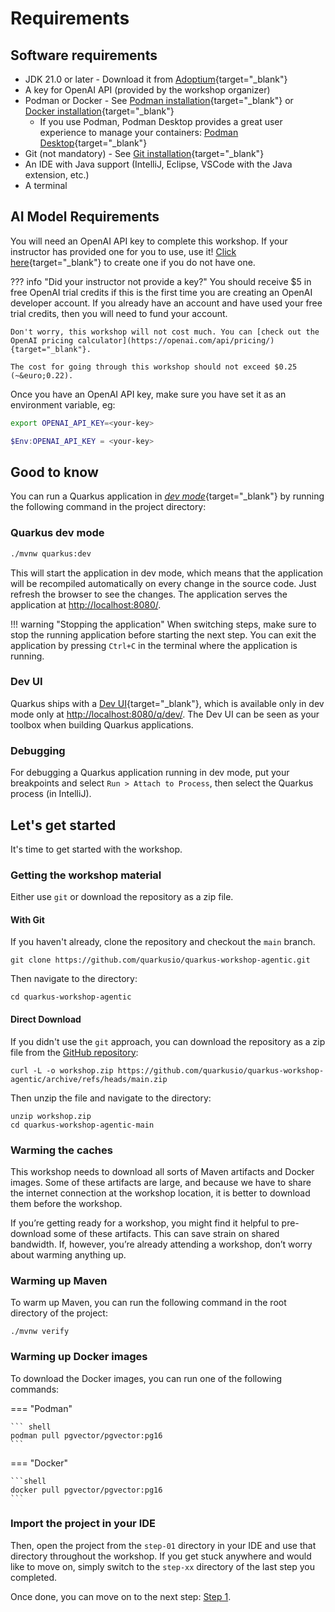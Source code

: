 # Requirements

## Software requirements

- JDK 21.0 or later - Download it from [Adoptium](https://adoptium.net/){target="_blank"}
- A key for OpenAI API (provided by the workshop organizer)
- Podman or Docker - See [Podman installation](https://podman.io/getting-started/installation){target="_blank"} or [Docker installation](https://docs.docker.com/get-docker/){target="_blank"}
  - If you use Podman, Podman Desktop provides a great user experience to manage your containers: [Podman Desktop](https://podman-desktop.io/docs/installation){target="_blank"}
- Git (not mandatory) - See [Git installation](https://git-scm.com/book/en/v2/Getting-Started-Installing-Git){target="_blank"}
- An IDE with Java support (IntelliJ, Eclipse, VSCode with the Java extension, etc.)
- A terminal

## AI Model Requirements

You will need an OpenAI API key to complete this workshop. If your instructor has provided one for you to use, use it! [Click here](https://platform.openai.com/docs/quickstart/create-and-export-an-api-key){target="_blank"} to create one if you do not have one. 

??? info "Did your instructor not provide a key?"
    You should receive $5 in free OpenAI trial credits if this is the first time you are creating an OpenAI developer account. If you already have an account and have used your free trial credits, then you will need to fund your account.

    Don't worry, this workshop will not cost much. You can [check out the OpenAI pricing calculator](https://openai.com/api/pricing/){target="_blank"}.

    The cost for going through this workshop should not exceed $0.25 (~&euro;0.22).

Once you have an OpenAI API key, make sure you have set it as an environment variable, eg:

```bash
export OPENAI_API_KEY=<your-key>
```

```powershell
$Env:OPENAI_API_KEY = <your-key>
```

## Good to know

You can run a Quarkus application in [_dev mode_](https://quarkus.io/guides/maven-tooling#dev-mode){target="_blank"} by running the following command in the project directory:

### Quarkus dev mode

```bash
./mvnw quarkus:dev
```

This will start the application in dev mode, which means that the application will be recompiled automatically on every change in the source code.
Just refresh the browser to see the changes.
The application serves the application at [http://localhost:8080/](http://localhost:8080/).

!!! warning "Stopping the application"
    When switching steps, make sure to stop the running application before starting the next step. 
    You can exit the application by pressing `Ctrl+C` in the terminal where the application is running.

### Dev UI

Quarkus ships with a [Dev UI](https://quarkus.io/guides/dev-ui){target="_blank"}, which is available only in dev mode only at [http://localhost:8080/q/dev/](http://localhost:8080/q/dev/).
The Dev UI can be seen as your toolbox when building Quarkus applications.

### Debugging

For debugging a Quarkus application running in dev mode, put your breakpoints and select `Run > Attach to Process`, then select the Quarkus process (in IntelliJ).

## Let's get started

It's time to get started with the workshop.

### Getting the workshop material

Either use `git` or download the repository as a zip file.

#### With Git

If you haven't already, clone the repository and checkout the `main` branch.

```shell
git clone https://github.com/quarkusio/quarkus-workshop-agentic.git
```

Then navigate to the directory:

```shell
cd quarkus-workshop-agentic
```

#### Direct Download

If you didn't use the `git` approach, you can download the repository as a zip file from the [GitHub repository](https://github.com/quarkusio/quarkus-langchain4j-workshop/archive/refs/heads/main.zip):

```shell
curl -L -o workshop.zip https://github.com/quarkusio/quarkus-workshop-agentic/archive/refs/heads/main.zip
```

Then unzip the file and navigate to the directory:

```shell
unzip workshop.zip
cd quarkus-workshop-agentic-main
```

### Warming the caches

This workshop needs to download all sorts of Maven artifacts and Docker images.
Some of these artifacts are large, and because we have to share the internet connection at the workshop location, it is better to download them before the workshop.

If you’re getting ready for a workshop, you might find it helpful to pre-download some of these artifacts.
This can save strain on shared bandwidth.
If, however, you’re already attending a workshop, don’t worry about warming anything up.

### Warming up Maven

To warm up Maven, you can run the following command in the root directory of the project:

```shell
./mvnw verify
```

### Warming up Docker images

To download the Docker images, you can run one of the following commands:

=== "Podman"

    ``` shell
    podman pull pgvector/pgvector:pg16
    ```

=== "Docker"

    ```shell
    docker pull pgvector/pgvector:pg16
    ```

### Import the project in your IDE

Then, open the project from the `step-01` directory in your IDE and use that directory throughout the workshop. If you get stuck anywhere and would like to move on, simply switch to the `step-xx` directory of the last step you completed.

Once done, you can move on to the next step: [Step 1](step-01.md).
